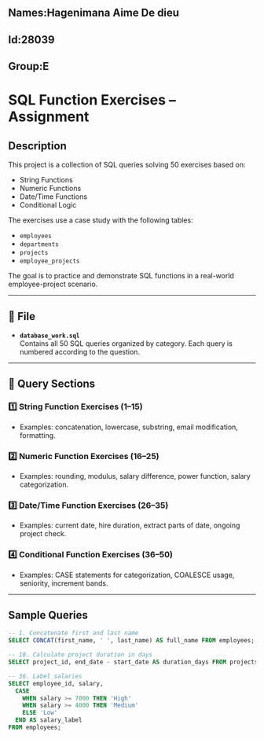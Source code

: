 Names:Hagenimana Aime De dieu
----------------------------
Id:28039
-------
Group:E
-----

# SQL Function Exercises – Assignment

##  Description

This project is a collection of SQL queries solving 50 exercises based on:
- String Functions
- Numeric Functions
- Date/Time Functions
- Conditional Logic

The exercises use a case study with the following tables:
- `employees`
- `departments`
- `projects`
- `employee_projects`

The goal is to practice and demonstrate SQL functions in a real-world employee-project scenario.

---

## 📁 File

- **`database_work.sql`**  
  Contains all 50 SQL queries organized by category. Each query is numbered according to the question.

---

## 📂 Query Sections

### 1️⃣ String Function Exercises (1–15)
- Examples: concatenation, lowercase, substring, email modification, formatting.

### 2️⃣ Numeric Function Exercises (16–25)
- Examples: rounding, modulus, salary difference, power function, salary categorization.

### 3️⃣ Date/Time Function Exercises (26–35)
- Examples: current date, hire duration, extract parts of date, ongoing project check.

### 4️⃣ Conditional Function Exercises (36–50)
- Examples: CASE statements for categorization, COALESCE usage, seniority, increment bands.

---

## Sample Queries

```sql
-- 1. Concatenate first and last name
SELECT CONCAT(first_name, ' ', last_name) AS full_name FROM employees;

-- 18. Calculate project duration in days
SELECT project_id, end_date - start_date AS duration_days FROM projects;

-- 36. Label salaries
SELECT employee_id, salary,
  CASE 
    WHEN salary >= 7000 THEN 'High'
    WHEN salary >= 4000 THEN 'Medium'
    ELSE 'Low'
  END AS salary_label
FROM employees;
